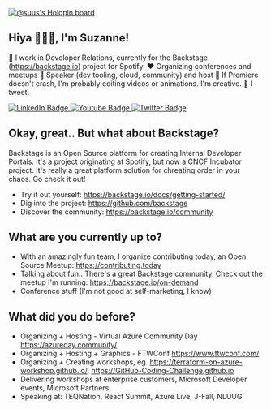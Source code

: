 [![@suus's Holopin board](https://holopin.io/api/user/board?user=suus)](https://holopin.io/@suus)

## Hiya 🙋🏻‍♀️, I'm Suzanne!

🏢 I work in Developer Relations, currently for the Backstage (<a href="https://backstage.io">https://backstage.io</a>) project for Spotify.
♥️ Organizing conferences and meetups
🎤 Speaker (dev tooling, cloud, community) and host
🎥 If Premiere doesn't crash, I'm probably editing videos or animations. I'm creative.
🐣 I tweet.

<div id="badges">
  <a href="https://linkedin.com/in/suzannedaniels">
    <img src="https://img.shields.io/badge/LinkedIn-blue?style=for-the-badge&logo=linkedin&logoColor=white" alt="LinkedIn Badge"/>
  </a>
  <a href="https://youtube.com/playlist?list=PLfI-BhZY0z5SOGzSOhDZ52cWTOA1m4ijn">
    <img src="https://img.shields.io/badge/YouTube-red?style=for-the-badge&logo=youtube&logoColor=white" alt="Youtube Badge"/>
  </a>
  <a href="https://twitter.com/suushier">
    <img src="https://img.shields.io/badge/Twitter-blue?style=for-the-badge&logo=twitter&logoColor=white" alt="Twitter Badge"/>
  </a>
</div>

## Okay, great.. But what about Backstage?
Backstage is an Open Source platform for creating Internal Developer Portals. It's a project originating at Spotify, but now a CNCF Incubator project. It's really a great platform solution for chreating order in your chaos. Go check it out!

* Try it out yourself: https://backstage.io/docs/getting-started/
* Dig into the project: https://github.com/backstage
* Discover the community: https://backstage.io/community

## What are you currently up to?
* With an amazingly fun team, I organize contributing today, an Open Source Meetup: <a href="https://contributing.today">https://contributing.today</a>
* Talking about fun.. There's a great Backstage community. Check out the meetup I'm running: <a href="https://backstage.io/on-demand">https://backstage.io/on-demand</a>
* Conference stuff (I'm not good at self-marketing, I know)

## What did you do before?
* Organizing + Hosting - Virtual Azure Community Day <a href="https://azureday.community/">https://azureday.community/</a>
* Organizing + Hosting + Graphics - FTWConf <a href="https://www.ftwconf.com/">https://www.ftwconf.com/</a>
* Organizing + Creating workshops, eg. https://terraform-on-azure-workshop.github.io/, https://GitHub-Coding-Challenge.github.io 
* Delivering workshops at enterprise customers, Microsoft Developer events, Microsoft Partners
* Speaking at: TEQNation, React Summit, Azure Live, J-Fall, NLUUG






